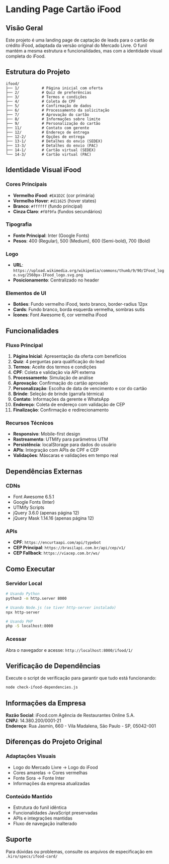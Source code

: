 # Landing Page Cartão iFood

## Visão Geral

Este projeto é uma landing page de captação de leads para o cartão de crédito iFood, adaptada da versão original do Mercado Livre. O funil mantém a mesma estrutura e funcionalidades, mas com a identidade visual completa do iFood.

## Estrutura do Projeto

```
ifood/
├── 1/          # Página inicial com oferta
├── 2/          # Quiz de preferências
├── 3/          # Termos e condições
├── 4/          # Coleta de CPF
├── 5/          # Confirmação de dados
├── 6/          # Processamento da solicitação
├── 7/          # Aprovação do cartão
├── 8/          # Informações sobre limite
├── 9/          # Personalização do cartão
├── 11/         # Contato com gerente
├── 12/         # Endereço de entrega
├── 12-2/       # Opções de entrega
├── 13-1/       # Detalhes do envio (SEDEX)
├── 13-3/       # Detalhes do envio (PAC)
├── 14-1/       # Cartão virtual (SEDEX)
└── 14-3/       # Cartão virtual (PAC)
```

## Identidade Visual iFood

### Cores Principais
- **Vermelho iFood**: `#EA1D2C` (cor primária)
- **Vermelho Hover**: `#d11625` (hover states)
- **Branco**: `#ffffff` (fundo principal)
- **Cinza Claro**: `#f8f9fa` (fundos secundários)

### Tipografia
- **Fonte Principal**: Inter (Google Fonts)
- **Pesos**: 400 (Regular), 500 (Medium), 600 (Semi-bold), 700 (Bold)

### Logo
- **URL**: `https://upload.wikimedia.org/wikipedia/commons/thumb/9/90/IFood_logo.svg/2560px-IFood_logo.svg.png`
- **Posicionamento**: Centralizado no header

### Elementos de UI
- **Botões**: Fundo vermelho iFood, texto branco, border-radius 12px
- **Cards**: Fundo branco, borda esquerda vermelha, sombras sutis
- **Ícones**: Font Awesome 6, cor vermelha iFood

## Funcionalidades

### Fluxo Principal
1. **Página Inicial**: Apresentação da oferta com benefícios
2. **Quiz**: 4 perguntas para qualificação do lead
3. **Termos**: Aceite dos termos e condições
4. **CPF**: Coleta e validação via API externa
5. **Processamento**: Simulação de análise
6. **Aprovação**: Confirmação do cartão aprovado
7. **Personalização**: Escolha de data de vencimento e cor do cartão
8. **Brinde**: Seleção de brinde (garrafa térmica)
9. **Contato**: Informações da gerente e WhatsApp
10. **Endereço**: Coleta de endereço com validação de CEP
11. **Finalização**: Confirmação e redirecionamento

### Recursos Técnicos
- **Responsivo**: Mobile-first design
- **Rastreamento**: UTMify para parâmetros UTM
- **Persistência**: localStorage para dados do usuário
- **APIs**: Integração com APIs de CPF e CEP
- **Validações**: Máscaras e validações em tempo real

## Dependências Externas

### CDNs
- Font Awesome 6.5.1
- Google Fonts (Inter)
- UTMify Scripts
- jQuery 3.6.0 (apenas página 12)
- jQuery Mask 1.14.16 (apenas página 12)

### APIs
- **CPF**: `https://encurtaapi.com/api/typebot`
- **CEP Principal**: `https://brasilapi.com.br/api/cep/v1/`
- **CEP Fallback**: `https://viacep.com.br/ws/`

## Como Executar

### Servidor Local
```bash
# Usando Python
python3 -m http.server 8000

# Usando Node.js (se tiver http-server instalado)
npx http-server

# Usando PHP
php -S localhost:8000
```

### Acessar
Abra o navegador e acesse: `http://localhost:8000/ifood/1/`

## Verificação de Dependências

Execute o script de verificação para garantir que tudo está funcionando:

```bash
node check-ifood-dependencies.js
```

## Informações da Empresa

**Razão Social**: iFood.com Agência de Restaurantes Online S.A.  
**CNPJ**: 14.380.200/0001-21  
**Endereço**: Rua Jasmin, 660 - Vila Madalena, São Paulo - SP, 05042-001

## Diferenças do Projeto Original

### Adaptações Visuais
- Logo do Mercado Livre → Logo do iFood
- Cores amarelas → Cores vermelhas
- Fonte Sora → Fonte Inter
- Informações da empresa atualizadas

### Conteúdo Mantido
- Estrutura do funil idêntica
- Funcionalidades JavaScript preservadas
- APIs e integrações mantidas
- Fluxo de navegação inalterado

## Suporte

Para dúvidas ou problemas, consulte os arquivos de especificação em `.kiro/specs/ifood-card/`